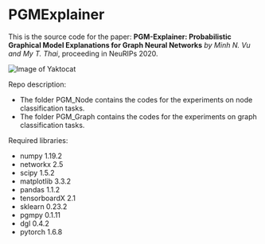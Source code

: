 # PGMExplainer

This is the source code for the paper: **PGM-Explainer: Probabilistic Graphical Model Explanations for Graph Neural Networks** *by Minh N. Vu and My T. Thai*, proceeding in NeuRIPs 2020.

![Image of Yaktocat](https://github.com/vunhatminh/PGMExplainer/blob/master/PGM_Node/Explain_GNN/view/GNNDiagram.png)

Repo description:

  * The folder PGM_Node contains the codes for the experiments on node classification tasks.
  * The folder PGM_Graph contains the codes for the experiments on graph classification tasks.

Required libraries:

  * numpy 1.19.2
  * networkx 2.5
  * scipy 1.5.2
  * matplotlib 3.3.2
  * pandas 1.1.2
  * tensorboardX 2.1
  * sklearn 0.23.2
  * pgmpy 0.1.11
  * dgl 0.4.2
  * pytorch 1.6.8
